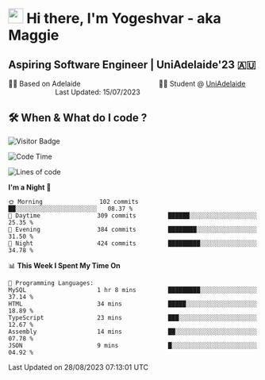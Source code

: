 <h1><img src="https://emojis.slackmojis.com/emojis/images/1531849430/4246/blob-sunglasses.gif?1531849430" width="30"/> Hi there, I'm Yogeshvar - aka Maggie</h1>

## Aspiring Software Engineer | UniAdelaide'23 🇦🇺  
🏂🏻  Based on Adelaide &nbsp;&nbsp;&nbsp;&nbsp;&nbsp;&nbsp;&nbsp;&nbsp;&nbsp;&nbsp;&nbsp;&nbsp;&nbsp;&nbsp;&nbsp;&nbsp;&nbsp;&nbsp;&nbsp;&nbsp;&nbsp;&nbsp;&nbsp;&nbsp;&nbsp;&nbsp;&nbsp;&nbsp;&nbsp;&nbsp;&nbsp;&nbsp;&nbsp;&nbsp;&nbsp;&nbsp;&nbsp;&nbsp;&nbsp;👨‍💻 Student @ [UniAdelaide](https://www.adelaide.edu.au)   &nbsp;&nbsp;&nbsp;&nbsp;&nbsp;&nbsp;&nbsp;&nbsp;&nbsp;&nbsp;&nbsp;&nbsp;&nbsp;&nbsp;&nbsp;&nbsp;&nbsp;&nbsp;&nbsp;&nbsp;&nbsp;&nbsp;&nbsp;&nbsp;Last Updated: 15/07/2023

## 🛠 When & What do I code ?  

![Visitor Badge](https://visitor-badge.feriirawann.repl.co?username=yogeshvar&repo=yogeshvar&label=Visitors&style=plastic&color=%23457BFF&contentType=svg)

<!--START_SECTION:waka-->
![Code Time](http://img.shields.io/badge/Code%20Time-2%2C286%20hrs%2035%20mins-blue)

![Lines of code](https://img.shields.io/badge/From%20Hello%20World%20I%27ve%20Written-4.0%20million%20lines%20of%20code-blue)

**I'm a Night 🦉** 

```text
🌞 Morning                102 commits         ██░░░░░░░░░░░░░░░░░░░░░░░   08.37 % 
🌆 Daytime                309 commits         ██████░░░░░░░░░░░░░░░░░░░   25.35 % 
🌃 Evening                384 commits         ████████░░░░░░░░░░░░░░░░░   31.50 % 
🌙 Night                  424 commits         █████████░░░░░░░░░░░░░░░░   34.78 % 
```


📊 **This Week I Spent My Time On** 

```text
💬 Programming Languages: 
MySQL                    1 hr 8 mins         █████████░░░░░░░░░░░░░░░░   37.14 % 
HTML                     34 mins             █████░░░░░░░░░░░░░░░░░░░░   18.89 % 
TypeScript               23 mins             ███░░░░░░░░░░░░░░░░░░░░░░   12.67 % 
Assembly                 14 mins             ██░░░░░░░░░░░░░░░░░░░░░░░   07.78 % 
JSON                     9 mins              █░░░░░░░░░░░░░░░░░░░░░░░░   04.92 % 
```


 Last Updated on 28/08/2023 07:13:01 UTC
<!--END_SECTION:waka-->
